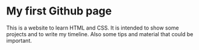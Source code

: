 # My first Github page

This is a website to learn HTML and CSS. It is intended to show some projects
and to write my timeline. Also some tips and material that could be important.
